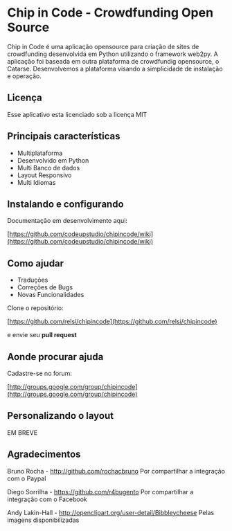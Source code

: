 Chip in Code - Crowdfunding Open Source
========================================

Chip in Code é uma aplicação opensource para criação de sites de crowdfunding desenvolvida em Python utilizando o framework web2py. A aplicação foi baseada em outra plataforma de crowdfundig opensource, o Catarse. Desenvolvemos a plataforma visando a simplicidade de instalação e operação.

Licença
-------
Esse aplicativo esta licenciado sob a licença MIT


Principais características
---------------------------
* Multiplataforma
* Desenvolvido em Python
* Multi Banco de dados
* Layout Responsivo
* Multi Idiomas

Instalando e configurando
-------------------------
Documentação em desenvolvimento aqui:

[https://github.com/codeupstudio/chipincode/wiki](https://github.com/codeupstudio/chipincode/wiki)


Como ajudar
------------------------
* Traduções
* Correções de Bugs
* Novas Funcionalidades

Clone o repositório: 

[https://github.com/relsi/chipincode](https://github.com/relsi/chipincode) 

e envie seu **pull request**

Aonde procurar ajuda
-------------------------
Cadastre-se no forum:

[http://groups.google.com/group/chipincode](http://groups.google.com/group/chipincode)


Personalizando o layout
------------------------
EM BREVE



Agradecimentos
--------------------

Bruno Rocha - http://github.com/rochacbruno
Por compartilhar a integração com o Paypal

Diego Sorrilha - https://github.com/r4bugento
Por compartilhar a integração com o Facebook

Andy Lakin-Hall - http://openclipart.org/user-detail/Bibbleycheese
Pelas imagens disponibilizadas
